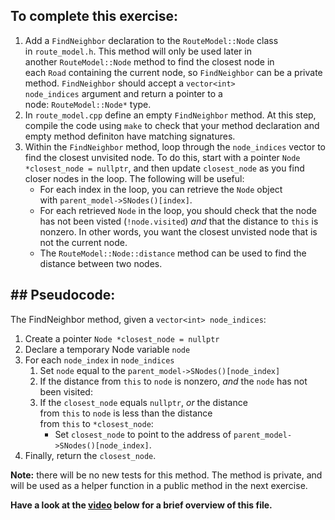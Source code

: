 <h2 id="-to-complete-this-exercise">To complete this exercise:</h2>
<ol>
 	<li>Add a <code>FindNeighbor</code> declaration to the <code>RouteModel::Node</code> class in <code>route_model.h</code>. This method will only be used later in another <code>RouteModel::Node</code> method to find the closest node in each <code>Road</code> containing the current node, so <code>FindNeighbor</code> can be a private method. <code>FindNeighbor</code> should accept a <code>vector&lt;int&gt; node_indices</code> argument and return a pointer to a node: <code>RouteModel::Node*</code> type.</li>
 	<li>In <code>route_model.cpp</code> define an empty <code>FindNeighbor</code> method. At this step, compile the code using <code>make</code> to check that your method declaration and empty method definiton have matching signatures.</li>
 	<li>Within the <code>FindNeighbor</code> method, loop through the <code>node_indices</code> vector to find the closest unvisited node. To do this, start with a pointer <code>Node *closest_node = nullptr</code>, and then update <code>closest_node</code> as you find closer nodes in the loop. The following will be useful:
<ul>
 	<li>For each index in the loop, you can retrieve the <code>Node</code> object with <code>parent_model-&gt;SNodes()[index]</code>.</li>
 	<li>For each retrieved <code>Node</code> in the loop, you should check that the node has not been visted (<code>!node.visited</code>) <em>and</em> that the distance to <code>this</code> is nonzero. In other words, you want the closest unvisted node that is not the current node.</li>
 	<li>The <code>RouteModel::Node::distance</code> method can be used to find the distance between two nodes.</li>
</ul>
</li>
</ol>
<h2 id="-pseudocode">## Pseudocode:</h2>
The FindNeighbor method, given a <code>vector&lt;int&gt; node_indices</code>:
<ol>
 	<li>Create a pointer <code>Node *closest_node = nullptr</code></li>
 	<li>Declare a temporary Node variable <code>node</code></li>
 	<li>For each <code>node_index</code> in <code>node_indices</code>
<ol>
 	<li>Set <code>node</code> equal to the <code>parent_model-&gt;SNodes()[node_index]</code></li>
 	<li>If the distance from <code>this</code> to <code>node</code> is nonzero, <em>and</em> the <code>node</code> has not been visited:</li>
 	<li>If the <code>closest_node</code> equals <code>nullptr</code>, <em>or</em> the distance from <code>this</code> to <code>node</code> is less than the distance from <code>this</code> to <code>*closest_node</code>:
<ul>
 	<li>Set <code>closest_node</code> to point to the address of <code>parent_model-&gt;SNodes()[node_index]</code>.</li>
</ul>
</li>
</ol>
</li>
 	<li>Finally, return the <code>closest_node</code>.</li>
</ol>
<strong>Note:</strong> there will be no new tests for this method. The method is private, and will be used as a helper function in a public method in the next exercise.

<b>Have a look at the [video](https://www.bootcampai.org/courses/c-developer-nanodegree-program/lesson/14-code-write-findneighbor/) below for a brief overview of this file.</b>